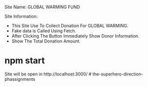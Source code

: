 Site Name: GLOBAL WARMING FUND

Site Information:

- This Site Use To Collect Donation For GLOBAL WARMING.
- Fake data is Called Using Fetch.
- After Clicking The Button Immediately Show Donor Information.
- Show The Total Donation Amount.

# npm start

Site will be open in http://localhost:3000/
#   t h e - s u p e r h e r o - d i r e c t i o n - p h a s s i g n m e n t s  
 